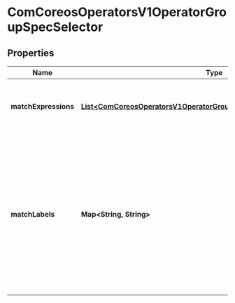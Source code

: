 
# ComCoreosOperatorsV1OperatorGroupSpecSelector

## Properties
Name | Type | Description | Notes
------------ | ------------- | ------------- | -------------
**matchExpressions** | [**List&lt;ComCoreosOperatorsV1OperatorGroupSpecSelectorMatchExpressions&gt;**](ComCoreosOperatorsV1OperatorGroupSpecSelectorMatchExpressions.md) | matchExpressions is a list of label selector requirements. The requirements are ANDed. |  [optional]
**matchLabels** | **Map&lt;String, String&gt;** | matchLabels is a map of {key,value} pairs. A single {key,value} in the matchLabels map is equivalent to an element of matchExpressions, whose key field is \&quot;key\&quot;, the operator is \&quot;In\&quot;, and the values array contains only \&quot;value\&quot;. The requirements are ANDed. |  [optional]



